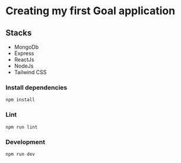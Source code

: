 # **Creating my first Goal application**

## Stacks

- MongoDb
- Express
- ReactJs
- NodeJs
- Tailwind CSS

### Install dependencies

    npm install

### Lint

    npm run lint

### Development

    npm run dev
